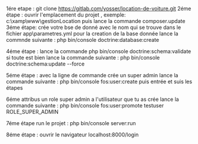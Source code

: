 1ére etape : git clone https://gitlab.com/yosser/location-de-voiture.git
2éme étape : ouvrir l'emplacement du projet , exemple: c:\xamp\www\gestionLocation puis lance la commande composer.update
3éme étape: crée votre bse de donné avec le nom qui se trouve dans le fichier app\parametres.yml pour la creation de la base donnée lance la commnde suivante :
 php bin/console doctrine:database:create

4éme étape : lance la commande   php bin/console doctrine:schema:validate
si toute est bien 
lance la commande suivante : php bin/console doctrine:schema:update --force

5éme étape : avec la ligne de commande crée un super admin  lance la commande suivante :
php bin/console fos:user:create puis entrée et suis les étapes

6éme attribus un role super admin a l'utilisateur que tu as crée lance la commande suivante : 
php bin/console fos:user:promote testuser ROLE_SUPER_ADMIN

7éme étape run le projet : php bin/console server:run

8éme étape : ouvrir le navigateur localhost:8000/login
